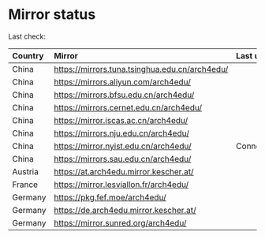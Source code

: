 <script src="./time.js"></script>
# Mirror status
Last check: <script type="text/javascript">localize(1721193546.5448742);</script>

|Country|Mirror|Last update|
|:------|:-----|:----------|
|China|https://mirrors.tuna.tsinghua.edu.cn/arch4edu/|<script type="text/javascript">localize(1721154879);</script>|
|China|https://mirrors.aliyun.com/arch4edu/|<script type="text/javascript">localize(1721154879);</script>|
|China|https://mirrors.bfsu.edu.cn/arch4edu/|<script type="text/javascript">localize(1721154879);</script>|
|China|https://mirrors.cernet.edu.cn/arch4edu/|<script type="text/javascript">localize(1721154879);</script>|
|China|https://mirror.iscas.ac.cn/arch4edu/|<script type="text/javascript">localize(1721154879);</script>|
|China|https://mirrors.nju.edu.cn/arch4edu/|<script type="text/javascript">localize(1721068503);</script>|
|China|https://mirror.nyist.edu.cn/arch4edu/|ConnectionError|
|China|https://mirrors.sau.edu.cn/arch4edu/|<script type="text/javascript">localize(1721154879);</script>|
|Austria|https://at.arch4edu.mirror.kescher.at/|<script type="text/javascript">localize(1721154879);</script>|
|France|https://mirror.lesviallon.fr/arch4edu/|<script type="text/javascript">localize(1721154879);</script>|
|Germany|https://pkg.fef.moe/arch4edu/|<script type="text/javascript">localize(1721154879);</script>|
|Germany|https://de.arch4edu.mirror.kescher.at/|<script type="text/javascript">localize(1721154879);</script>|
|Germany|https://mirror.sunred.org/arch4edu/|<script type="text/javascript">localize(1721154879);</script>|

<script src="./tablefilter/tablefilter.js"></script>
<script src="./table.js"></script>